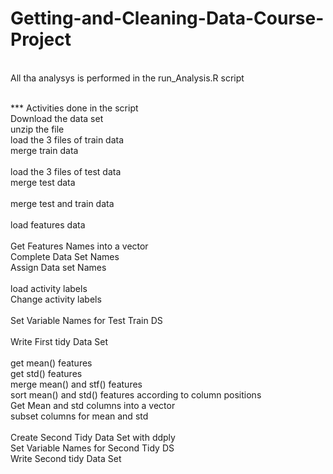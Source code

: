 Getting-and-Cleaning-Data-Course-Project
========================================
<br>
All tha analysys is performed in the run_Analysis.R script<br>
<br>

*** Activities done in the script<br>
Download the data set<br>
unzip the file<br>
load the 3 files of train data<br>
merge train data<br>
<br>
load the 3 files of test data<br>
merge test data<br>
<br>
merge test and train data<br>
<br>
load features data<br>
<br>
Get Features Names into a vector<br>
Complete Data Set Names<br>
Assign Data set Names<br>
<br>
load activity labels<br>
Change activity labels<br>
<br>
Set Variable Names for Test Train DS <br>
<br>
Write First tidy Data Set<br>
<br>
get mean() features<br>
get std() features<br>
merge mean() and stf() features<br>
sort mean() and std() features according to column positions<br>
Get Mean and std columns into a vector<br>
subset columns for mean and std<br>
<br>
Create Second Tidy Data Set with ddply<br>
Set Variable Names for Second Tidy DS<br>
Write Second tidy Data Set<br>

